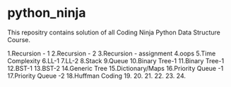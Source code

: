 # python_ninja
This repositry contains solution of all Coding Ninja Python Data Structure Course.



1.Recursion - 1
2.Recursion - 2
3.Recursion - assignment
4.oops
5.Time Complexity
6.LL-1
7.LL-2
8.Stack
9.Queue
10.Binary Tree-1
11.Binary Tree-1
12.BST-1
13.BST-2
14.Generic Tree
15.Dictionary/Maps
16.Priority Queue -1
17.Priority Queue -2
18.Huffman Coding
19.
20.
21.
22.
23.
24.
